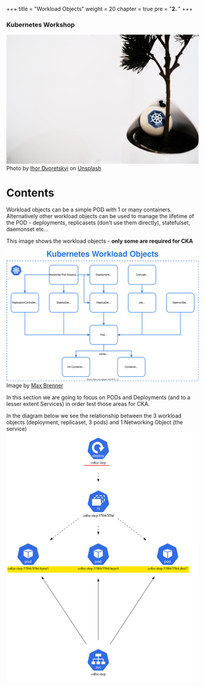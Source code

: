 +++
title = "Workload Objects"
weight = 20
chapter = true
pre = "<b>2. </b>"
+++

### Kubernetes Workshop
![Kubernetes](images/ihor-dvoretskyi1-unsplash.jpg?classes=border)
Photo by <a href="https://unsplash.com/@ihor_dvoretskyi?utm_source=unsplash&utm_medium=referral&utm_content=creditCopyText">Ihor Dvoretskyi</a> on <a href="https://unsplash.com/collections/4540457/kubernetes?utm_source=unsplash&utm_medium=referral&utm_content=creditCopyText">Unsplash</a>
# Contents

Workload objects can be a simple POD with 1 or many containers. Alternatively other workload objects can be used to manage the
lifetime of the POD - deployments, replicasets (don't use them directly), statefulset, daemonset etc... 

This image shows the workload objects - **only some are required for CKA** 

![Workload Objects](images/k8s-workloads.svg?classes=border)
Image by <a href="https://brennerm.github.io/posts/kubernetes-overview-diagrams.html&utm_content=creditCopyText">Max Brenner</a>


In this section we are going to focus on PODs and Deployments (and to a lesser extent Services) in order test those areas for CKA. 

In the diagram below we see the relationship between the 3 workload objects (deployment, replicaset, 3 pods) and 1 Networking Object (the service)
![Depoloyment_Pods](images/dev-coffeeshop1.png?classes=border)
